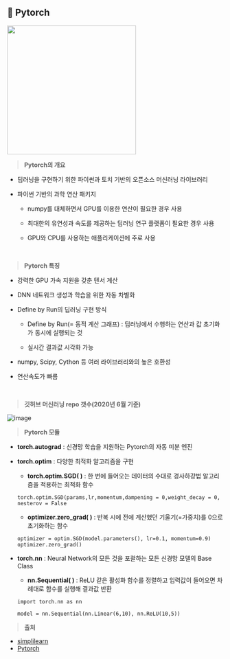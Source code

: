 ## 📄 Pytorch 

<img src="https://user-images.githubusercontent.com/114068529/199400931-b39a6dea-4717-4d84-a68e-d58bd023614b.png" width=300>

> **Pytorch의 개요**

- 딥러닝을 구현하기 위한 파이썬과 토치 기반의 오픈소스 머신러닝 라이브러리
  
- 파이썬 기반의 과학 연산 패키지

  - numpy를 대체하면서 GPU를 이용한 연산이 필요한 경우 사용

  - 최대한의 유연성과 속도를 제공하는 딥러닝 연구 플랫폼이 필요한 경우 사용

  - GPU와 CPU를 사용하는 애플리케이션에 주로 사용
<br>

> **Pytorch 특징**

- 강력한 GPU 가속 지원을 갖춘 텐서 계산 

- DNN 네트워크 생성과 학습을 위한 자동 차별화

- Define by Run의 딥러닝 구현 방식 

  - Define by Run(= 동적 계산 그래프) : 딥러닝에서 수행하는 연산과 값 초기화가 동시에 실행되는 것

  - 실시간 결과값 시각화 가능

- numpy, Scipy, Cython 등 여러 라이브러리와의 높은 호환성 

- 연산속도가 빠름
<br>

> **깃허브 머신러닝 repo 갯수(2020년 6월 기준)**

![image](https://user-images.githubusercontent.com/114068529/200106470-b9add456-71a0-4e3f-b3ab-694cd987ca2a.png)
<br>

> **Pytorch 모듈**

- **torch.autograd** : 신경망 학습을 지원하는 Pytorch의 자동 미분 엔진

- **torch.optim** : 다양한 최적화 알고리즘을 구현

  - **torch.optim.SGD( )** : 한 번에 들어오는 데이터의 수대로 경사하강법 알고리즘을 적용하는 최적화 함수

  >
      torch.optim.SGD(params,lr,momentum,dampening = 0,weight_decay = 0, nesterov = False
      
  
  - **optimizer.zero_grad( )** : 반복 시에 전에 계산했던 기울기(=가중치)를 0으로 초기화하는 함수 
   
  >  
  
      optimizer = optim.SGD(model.parameters(), lr=0.1, momentum=0.9)
      optimizer.zero_grad() 
  

- **torch.nn** : Neural Network의 모든 것을 포괄하는 모든 신경망 모델의 Base Class
  
  - **nn.Sequential( )** : ReLU 같은 활성화 함수를 정렬하고 입력값이 들어오면 차례대로 함수를 실행해 결과값 반환
   
  >  
  
      import torch.nn as nn

      model = nn.Sequential(nn.Linear(6,10), nn.ReLU(10,5))
  
 
> **출처**

- [simplilearn](https://www.simplilearn.com/what-is-pytorch-article#what_is_pytorch_and_how_does_it_work)
- [Pytorch](https://pytorch.org)
